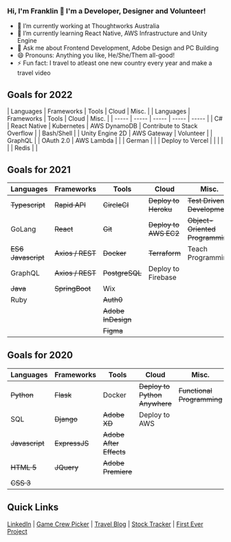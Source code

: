 ### Hi, I'm Franklin 👋 I'm a Developer, Designer and Volunteer!


- 🔭 I’m currently working at Thoughtworks Australia
- 🌱 I’m currently learning React Native, AWS Infrastructure and Unity Engine
- 💬 Ask me about Frontend Development, Adobe Design and PC Building
- 😄 Pronouns: Anything you like, He/She/Them all-good!
- ⚡ Fun fact: I travel to atleast one new country every year and make a travel video


## Goals for 2022
| Languages | Frameworks | Tools | Cloud | Misc. |
| Languages | Frameworks | Tools | Cloud | Misc. |
| ----- | ----- | ----- | ----- | ----- |
| C# | React Native | Kubernetes | AWS DynamoDB | Contribute to Stack Overflow |
| Bash/Shell |  | Unity Engine 2D | AWS Gateway | Volunteer | 
| GraphQL |  | OAuth 2.0 | AWS Lambda |  |
| German |  |  | Deploy to Vercel |  |
|  |  |  | Redis |  |



## Goals for 2021
| Languages | Frameworks | Tools | Cloud | Misc. |
| ----- | ----- | ----- | ----- | ----- |
| ~~Typescript~~ | ~~Rapid API~~ | ~~CircleCI~~ | ~~Deploy to Heroku~~ | ~~Test Driven Development~~ |
| GoLang | ~~React~~ | ~~Git~~ | ~~Deploy to AWS EC2~~ | ~~Object-Oriented Programming~~ |
| ~~ES6 Javascript~~ | ~~Axios / REST~~ | ~~Docker~~ | ~~Terraform~~ | Teach Programming |
| GraphQL |  ~~Axios / REST~~ | ~~PostgreSQL~~ | Deploy to Firebase |  |
| ~~Java~~ | ~~SpringBoot~~ | Wix |  |  |
| Ruby | | ~~Auth0~~ |  |  |
|  |  | ~~Adobe InDesign~~ |  |  |
|  |  | ~~Figma~~ |  |  |


## Goals for 2020
| Languages | Frameworks | Tools | Cloud | Misc. |
| ----- | ----- | ----- | ----- | ----- |
| ~~Python~~ | ~~Flask~~ | Docker | ~~Deploy to Python Anywhere~~ | ~~Functional Programming~~ |
| SQL | ~~Django~~ | ~~Adobe XD~~ | Deploy to AWS |  |
| ~~Javascript~~ | ~~ExpressJS~~ | ~~Adobe After Effects~~ |  |  |
| ~~HTML 5~~ | ~~JQuery~~ | ~~Adobe Premiere~~ |  |  |
| ~~CSS 3~~ |  |  |  |  |


## Quick Links
[LinkedIn](https://www.linkedin.com/in/franklin-moon-23572518a/) | [Game Crew Picker](https://mass-effect-crewed.herokuapp.com/) | [Travel Blog](https://frankstravelblog.pythonanywhere.com/) | [Stock Tracker](tw-stock-tracker.franklinvmoon.com) | [First Ever Project](http://opfman.pythonanywhere.com/)

